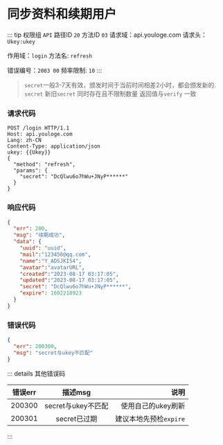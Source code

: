 # 同步资料和续期用户
::: tip 权限组 `API` 路径ID `20` 方法ID `03`
请求域：api.youloge.com 请求头：`Ukey:ukey`

作用域：`login`  方法名: `refresh`

错误编号：`2003 00` 频率限制: `10` 
:::

> `secret`一般3-7天有效，颁发时间于当前时间相差2小时，都会颁发新的.
> `secret` 新旧`secret` 同时存在且不限制数量
> 返回值与`verify` 一致

### 请求代码
``` http
POST /login HTTP/1.1
Host: api.youloge.com
Lang: zh-CN
Content-Type: application/json
ukey: {{Ukey}}
{
  "method": "refresh",
  "params": {
    "secret": "DcQlwu6o7hWu+JNyP******"
  }
}
```
### 响应代码
``` json
{
  "err": 200,
  "msg": "续期成功",
  "data": {
    "uuid": "uuid",
    "mail":"123456@qq.com",
    "name":"Y_ADSJKI54",
    "avatar":"avatarURL",
    "created":"2023-08-17 03:17:05",
    "updated":"2023-08-17 03:17:05",
    "secret": "DcQlwu6o7hWu+JNyP******",
    "expire": 1692210923
  }
}
```
### 错误代码
``` json
{
  "err": 200300,
  "msg": "secret与ukey不匹配"
}
```



::: details 其他错误码

| 错误err        |      描述msg      |  说明 |
| ------------- | :-----------: | ----: |
| 200300      | secret与ukey不匹配 | 使用自己的ukey刷新 |
| 200301      |   secret已过期    |  建议本地先预检`expire` |

:::




